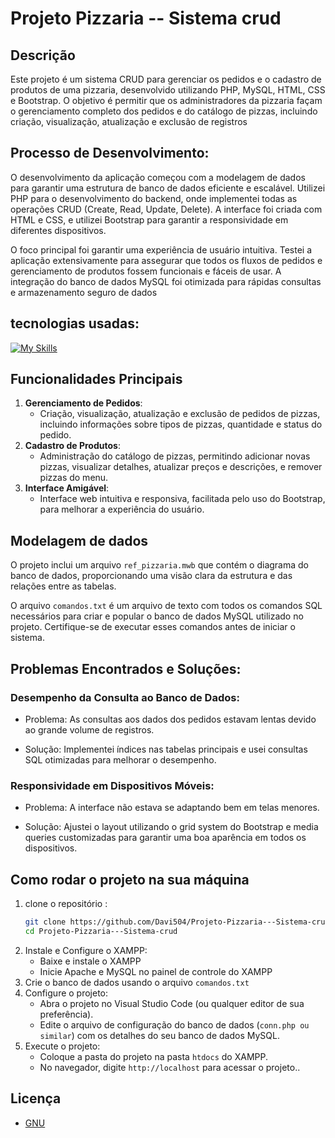 <!--- # "Can be a image or a gift from the project pages" -->

# Projeto Pizzaria -- Sistema crud

## Descrição

Este projeto é um sistema CRUD para gerenciar os pedidos e o cadastro de produtos de uma pizzaria, desenvolvido utilizando PHP, MySQL, HTML, CSS e Bootstrap. O objetivo é permitir que os administradores da pizzaria façam o gerenciamento completo dos pedidos e do catálogo de pizzas, incluindo criação, visualização, atualização e exclusão de registros

##  Processo de Desenvolvimento:
O desenvolvimento da aplicação começou com a modelagem de dados para garantir uma estrutura de banco de dados eficiente e escalável. Utilizei PHP para o desenvolvimento do backend, onde implementei todas as operações CRUD (Create, Read, Update, Delete). A interface foi criada com HTML e CSS, e utilizei Bootstrap para garantir a responsividade em diferentes dispositivos.

O foco principal foi garantir uma experiência de usuário intuitiva. Testei a aplicação extensivamente para assegurar que todos os fluxos de pedidos e gerenciamento de produtos fossem funcionais e fáceis de usar. A integração do banco de dados MySQL foi otimizada para rápidas consultas e armazenamento seguro de dados

## tecnologias usadas:

<!--- # "Verify icons availability here https://github.com/tandpfun/skill-icons" -->

[![My Skills](https://skillicons.dev/icons?i=html,css,bootstrap,php,mysql)](https://skillicons.dev)

## Funcionalidades Principais

1. **Gerenciamento de Pedidos**:
   - Criação, visualização, atualização e exclusão de pedidos de pizzas, incluindo informações sobre tipos de pizzas, quantidade e status do pedido.
3. **Cadastro de Produtos**:
   - Administração do catálogo de pizzas, permitindo adicionar novas pizzas, visualizar detalhes, atualizar preços e descrições, e remover pizzas do menu.
4. **Interface Amigável**:
   - Interface web intuitiva e responsiva, facilitada pelo uso do Bootstrap, para melhorar a experiência do usuário.  

## Modelagem de dados

O projeto inclui um arquivo `ref_pizzaria.mwb` que contém o diagrama do banco de dados, proporcionando uma visão clara da estrutura e das relações entre as tabelas.

O arquivo `comandos.txt` é um arquivo de texto com todos os comandos SQL necessários para criar e popular o banco de dados MySQL utilizado no projeto. Certifique-se de executar esses comandos antes de iniciar o sistema.

## Problemas Encontrados e Soluções:
### Desempenho da Consulta ao Banco de Dados:
   - Problema: As consultas aos dados dos pedidos estavam lentas devido ao grande volume de registros.

   - Solução: Implementei índices nas tabelas principais e usei consultas SQL otimizadas para melhorar o desempenho.

### Responsividade em Dispositivos Móveis:

   - Problema: A interface não estava se adaptando bem em telas menores.

   - Solução: Ajustei o layout utilizando o grid system do Bootstrap e media queries customizadas para garantir uma boa aparência em todos os dispositivos.

## Como rodar o projeto na sua máquina

1. clone o repositório :
   ```sh
   git clone https://github.com/Davi504/Projeto-Pizzaria---Sistema-crud.git
   cd Projeto-Pizzaria---Sistema-crud
3. Instale e Configure o XAMPP:
   - Baixe e instale o XAMPP
   - Inicie Apache e MySQL no painel de controle do XAMPP
5.  Crie o banco de dados usando o arquivo `comandos.txt`
6.  Configure o projeto:
      - Abra o projeto no Visual Studio Code (ou qualquer editor de sua preferência).
      - Edite o arquivo de configuração do banco de dados (`conn.php ou similar`) com os detalhes do seu banco de dados MySQL.
7. Execute o projeto:
   - Coloque a pasta do projeto na pasta `htdocs` do XAMPP.
   - No navegador, digite `http://localhost` para acessar o projeto..



## Licença


- [GNU](https://www.gnu.org/)
